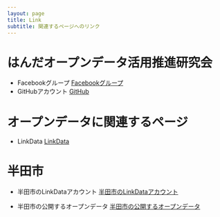 ```yaml
---
layout: page
title: Link
subtitle: 関連するページへのリンク
---
```


# はんだオープンデータ活用推進研究会
* Facebookグループ
[Facebookグループ](https://www.facebook.com/groups/handa.odp/)
* GitHubアカウント
[GitHub](https://github.com/handa-odpo)

# オープンデータに関連するページ
* LinkData
[LinkData](http://ja.linkdata.org/)

# 半田市
* 半田市のLinkDataアカウント
[半田市のLinkDataアカウント](http://user.linkdata.org/user/kouhou_handacity/work)

* 半田市の公開するオープンデータ
[半田市の公開するオープンデータ](http://www.city.handa.lg.jp/kikaku/shise/johoseisaku/opendata/data.html)
